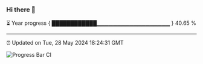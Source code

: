 ### Hi there 👋

⏳ Year progress { ████████████▁▁▁▁▁▁▁▁▁▁▁▁▁▁▁▁▁▁ } 40.65 %

---

⏰ Updated on Tue, 28 May 2024 18:24:31 GMT

![Progress Bar CI](https://github.com/ZhaoGui/ZhaoGui/workflows/Progress%20Bar%20CI/badge.svg)
